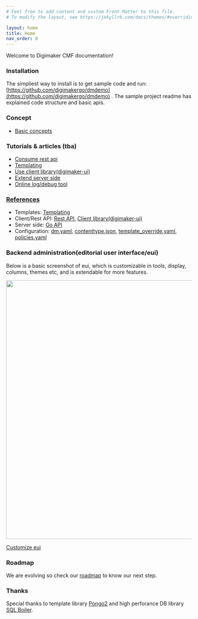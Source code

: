 ```yaml
---
# Feel free to add content and custom Front Matter to this file.
# To modify the layout, see https://jekyllrb.com/docs/themes/#overriding-theme-defaults

layout: home
title: Home
nav_order: 0
---
```


Welcome to Digimaker CMF documentation!

### Installation
The simpliest way to install is to get sample code and run: [https://github.com/digimakergo/dmdemo](https://github.com/digimakergo/dmdemo) . The sample project readme has explained code structure and basic apis.


### Concept
 - [Basic concepts](tutorial/basic-concepts)

### Tutorials & articles (tba)
 - [Consume rest api](tutorial/rest)
 - [Templating](tutorial/template)
 - [Use client library(digimaker-ui)](tutorial/digimaker-ui)
 - [Extend server side](tutorial/server)
 - [Online log/debug tool](tutorial/debug)


### [References](references/)
 - Templates: [Templating](references/template)
 - Client/Rest API: [Rest API](references/rest), [Client library(digimaker-ui)](references/digimaker-ui)
 - Server side: [Go API](references/go)
 - Configuration: [dm.yaml](references/dm), [contenttype.json](references/contenttype), [template_override.yaml](references/template-override), [policies.yaml](references/policies)

### Backend administration(editorial user interface/eui)
Below is a basic screenshot of eui, which is customizable in tools, display, columns, themes etc, and is extendable for more features.

<img src="https://raw.githubusercontent.com/digimakergo/eui/master/doc/eui-1.png" width="700px" />

[Customize eui](eui/)

### Roadmap

We are evolving so check our [roadmap](roadmap) to know our next step.

### Thanks
Special thanks to template library [Pongo2](https://github.com/flosch/pongo2) and high perforance DB library [SQL Boiler](https://github.com/volatiletech/sqlboiler). 

